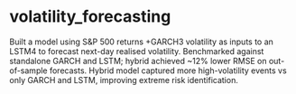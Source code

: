 # volatility_forecasting
Built a model using S&amp;P 500 returns +GARCH3 volatility as inputs to an LSTM4 to forecast next-day realised volatility.  Benchmarked against standalone GARCH and LSTM; hybrid achieved ~12% lower RMSE on out-of-sample forecasts.  Hybrid model captured more high-volatility events vs only GARCH and LSTM, improving extreme risk identification. 
